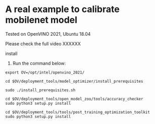 # A real example to calibrate mobilenet model

Tested on OpenVINO 2021, Ubuntu 18.04

Please check the full video
XXXXXX

install
1. Run the command below:
```
export OV=/opt/intel/openvino_2021/
```

```
cd $OV/deployment_tools/model_optimizer/install_prerequisites
```

```
sudo ./install_prerequisites.sh
```

```
cd $OV/deployment_tools/open_model_zoo/tools/accuracy_checker
sudo python3 setup.py install

cd $OV/deployment_tools/tools/post_training_optimization_toolkit
sudo python3 setup.py install
